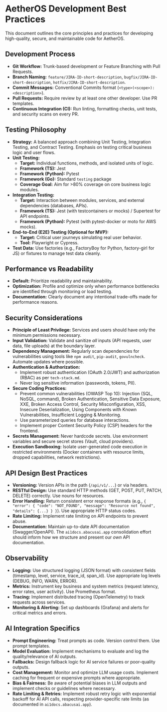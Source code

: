 # AetherOS Development Best Practices

This document outlines the core principles and practices for developing high-quality, secure, and maintainable code for AetherOS.

## Development Process

*   **Git Workflow:** Trunk-based development or Feature Branching with Pull Requests.
*   **Branch Naming:** `feature/JIRA-ID-short-description`, `bugfix/JIRA-ID-short-description`, `hotfix/JIRA-ID-short-description`.
*   **Commit Messages:** Conventional Commits format (`<type>(<scope>): <description>`).
*   **Pull Requests:** Require review by at least one other developer. Use PR templates.
*   **Continuous Integration (CI):** Run linting, formatting checks, unit tests, and security scans on every PR.

## Testing Philosophy

*   **Strategy:** A balanced approach combining Unit Testing, Integration Testing, and Contract Testing. Emphasis on testing critical business logic and user flows.
*   **Unit Testing:**
    *   **Target:** Individual functions, methods, and isolated units of logic.
    *   **Framework (TS):** Jest
    *   **Framework (Python):** Pytest
    *   **Framework (Go):** Standard `testing` package
    *   **Coverage Goal:** Aim for >80% coverage on core business logic modules.
*   **Integration Testing:**
    *   **Target:** Interaction between modules, services, and external dependencies (databases, APIs).
    *   **Framework (TS):** Jest (with testcontainers or mocks) / Supertest for API endpoints.
    *   **Framework (Python):** Pytest (with pytest-docker or moto for AWS mocks).
*   **End-to-End (E2E) Testing (Optional for MVP):**
    *   **Target:** Critical user journeys simulating real user behavior.
    *   **Tool:** Playwright or Cypress.
*   **Test Data:** Use factories (e.g., FactoryBoy for Python, factory-girl for JS) or fixtures to manage test data cleanly.

## Performance vs Readability

*   **Default:** Prioritize readability and maintainability.
*   **Optimization:** Profile and optimize only when performance bottlenecks are identified through monitoring or load testing.
*   **Documentation:** Clearly document any intentional trade-offs made for performance reasons.

## Security Considerations

*   **Principle of Least Privilege:** Services and users should have only the minimum permissions necessary.
*   **Input Validation:** Validate and sanitize *all* inputs (API requests, user data, file uploads) at the boundary layer.
*   **Dependency Management:** Regularly scan dependencies for vulnerabilities using tools like `npm audit`, `pip-audit`, `govulncheck`. Automate updates where possible.
*   **Authentication & Authorization:**
    *   Implement robust authentication (OAuth 2.0/JWT) and authorization (RBAC) as per `tech-stack.md`.
    *   Never log sensitive information (passwords, tokens, PII).
*   **Secure Coding Practices:**
    *   Prevent common vulnerabilities (OWASP Top 10): Injection (SQL, NoSQL, command), Broken Authentication, Sensitive Data Exposure, XXE, Broken Access Control, Security Misconfiguration, XSS, Insecure Deserialization, Using Components with Known Vulnerabilities, Insufficient Logging & Monitoring.
    *   Use parameterized queries for database interactions.
    *   Implement proper Content Security Policy (CSP) headers for the frontend.
*   **Secrets Management:** Never hardcode secrets. Use environment variables and secure secret stores (Vault, cloud providers).
*   **Execution Sandboxing:** Isolate user-generated code execution in restricted environments (Docker containers with resource limits, dropped capabilities, network restrictions).

## API Design Best Practices

*   **Versioning:** Version APIs in the path (`/api/v1/...`) or via headers.
*   **RESTful Design:** Use standard HTTP methods (GET, POST, PUT, PATCH, DELETE) correctly. Use nouns for resources.
*   **Error Handling:** Return consistent error response formats (e.g., `{ "error": { "code": "NOT_FOUND", "message": "Resource not found", "details": {...} } }`). Use appropriate HTTP status codes.
*   **Rate Limiting:** Implement rate limiting on API endpoints to prevent abuse.
*   **Documentation:** Maintain up-to-date API documentation (Swagger/OpenAPI). The `ai1docs.abacusai.app` consolidation effort should inform how we structure and present our *own* API documentation.

## Observability

*   **Logging:** Use structured logging (JSON format) with consistent fields (timestamp, level, service, trace_id, span_id). Use appropriate log levels (DEBUG, INFO, WARN, ERROR).
*   **Metrics:** Instrument key business and system metrics (request latency, error rates, user activity). Use Prometheus format.
*   **Tracing:** Implement distributed tracing (OpenTelemetry) to track requests across services.
*   **Monitoring & Alerting:** Set up dashboards (Grafana) and alerts for critical metrics and errors.

## AI Integration Specifics

*   **Prompt Engineering:** Treat prompts as code. Version control them. Use prompt templates.
*   **Model Evaluation:** Implement mechanisms to evaluate and log the quality/relevance of AI outputs.
*   **Fallbacks:** Design fallback logic for AI service failures or poor-quality outputs.
*   **Cost Management:** Monitor and optimize LLM usage costs. Implement caching for frequent or expensive prompts where appropriate.
*   **Bias & Fairness:** Be aware of potential biases in LLM outputs and implement checks or guidelines where necessary.
*   **Rate Limiting & Retries:** Implement robust retry logic with exponential backoff for AI API calls, respecting provider-specific rate limits (as documented in `ai1docs.abacusai.app`).